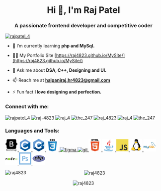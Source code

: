 <h1 align="center">Hi 👋, I'm Raj Patel</h1>
<h3 align="center">A passionate frontend developer and competitive coder</h3>

<p align="left"> <a href="https://twitter.com/rajpatel_4" target="blank"><img src="https://img.shields.io/twitter/follow/rajpatel_4?logo=twitter&style=for-the-badge" alt="rajpatel_4" /></a> </p>

- 🌱 I’m currently learning **php and MySql.**

- 👨‍💻 My Portfolio Site [https://raj4823.github.io/MySite/](https://raj4823.github.io/MySite/)

- 💬 Ask me about **DSA, C++, Designing and UI.**

- 📫 Reach me at **halpaniraj.hr4823@gmail.com**

- ⚡ Fun fact **I love designing and perfection.**

<h3 align="left">Connect with me:</h3>
<p align="left">
<a href="https://twitter.com/rajpatel_4" target="blank"><img align="center" src="https://raw.githubusercontent.com/rahuldkjain/github-profile-readme-generator/master/src/images/icons/Social/twitter.svg" alt="rajpatel_4" height="30" width="40" /></a>
<a href="https://linkedin.com/in/raj-4823" target="blank"><img align="center" src="https://raw.githubusercontent.com/rahuldkjain/github-profile-readme-generator/master/src/images/icons/Social/linked-in-alt.svg" alt="raj-4823" height="30" width="40" /></a>
<a href="https://instagram.com/raj_4" target="blank"><img align="center" src="https://raw.githubusercontent.com/rahuldkjain/github-profile-readme-generator/master/src/images/icons/Social/instagram.svg" alt="raj_4" height="30" width="40" /></a>
<a href="https://www.codechef.com/users/the_247" target="blank"><img align="center" src="https://cdn.jsdelivr.net/npm/simple-icons@3.1.0/icons/codechef.svg" alt="the_247" height="30" width="40" /></a>
<a href="https://www.hackerrank.com/raj_4823" target="blank"><img align="center" src="https://raw.githubusercontent.com/rahuldkjain/github-profile-readme-generator/master/src/images/icons/Social/hackerrank.svg" alt="raj_4823" height="30" width="40" /></a>
<a href="https://codeforces.com/profile/raj_4" target="blank"><img align="center" src="https://raw.githubusercontent.com/rahuldkjain/github-profile-readme-generator/master/src/images/icons/Social/codeforces.svg" alt="raj_4" height="30" width="40" /></a>
<a href="https://www.leetcode.com/the_247" target="blank"><img align="center" src="https://raw.githubusercontent.com/rahuldkjain/github-profile-readme-generator/master/src/images/icons/Social/leet-code.svg" alt="the_247" height="30" width="40" /></a>
</p>

<h3 align="left">Languages and Tools:</h3>
<p align="left"> <a href="https://getbootstrap.com" target="_blank" rel="noreferrer"> <img src="https://raw.githubusercontent.com/devicons/devicon/master/icons/bootstrap/bootstrap-plain-wordmark.svg" alt="bootstrap" width="40" height="40"/> </a> <a href="https://www.cprogramming.com/" target="_blank" rel="noreferrer"> <img src="https://raw.githubusercontent.com/devicons/devicon/master/icons/c/c-original.svg" alt="c" width="40" height="40"/> </a> <a href="https://www.w3schools.com/cpp/" target="_blank" rel="noreferrer"> <img src="https://raw.githubusercontent.com/devicons/devicon/master/icons/cplusplus/cplusplus-original.svg" alt="cplusplus" width="40" height="40"/> </a> <a href="https://www.w3schools.com/css/" target="_blank" rel="noreferrer"> <img src="https://raw.githubusercontent.com/devicons/devicon/master/icons/css3/css3-original-wordmark.svg" alt="css3" width="40" height="40"/> </a> <a href="https://www.figma.com/" target="_blank" rel="noreferrer"> <img src="https://www.vectorlogo.zone/logos/figma/figma-icon.svg" alt="figma" width="40" height="40"/> </a> <a href="https://git-scm.com/" target="_blank" rel="noreferrer"> <img src="https://www.vectorlogo.zone/logos/git-scm/git-scm-icon.svg" alt="git" width="40" height="40"/> </a> <a href="https://www.w3.org/html/" target="_blank" rel="noreferrer"> <img src="https://raw.githubusercontent.com/devicons/devicon/master/icons/html5/html5-original-wordmark.svg" alt="html5" width="40" height="40"/> </a> <a href="https://www.java.com" target="_blank" rel="noreferrer"> <img src="https://raw.githubusercontent.com/devicons/devicon/master/icons/java/java-original.svg" alt="java" width="40" height="40"/> </a> <a href="https://developer.mozilla.org/en-US/docs/Web/JavaScript" target="_blank" rel="noreferrer"> <img src="https://raw.githubusercontent.com/devicons/devicon/master/icons/javascript/javascript-original.svg" alt="javascript" width="40" height="40"/> </a> <a href="https://www.linux.org/" target="_blank" rel="noreferrer"> <img src="https://raw.githubusercontent.com/devicons/devicon/master/icons/linux/linux-original.svg" alt="linux" width="40" height="40"/> </a> <a href="https://www.mysql.com/" target="_blank" rel="noreferrer"> <img src="https://raw.githubusercontent.com/devicons/devicon/master/icons/mysql/mysql-original-wordmark.svg" alt="mysql" width="40" height="40"/> </a> <a href="https://nodejs.org" target="_blank" rel="noreferrer"> <img src="https://raw.githubusercontent.com/devicons/devicon/master/icons/nodejs/nodejs-original-wordmark.svg" alt="nodejs" width="40" height="40"/> </a> <a href="https://www.photoshop.com/en" target="_blank" rel="noreferrer"> <img src="https://raw.githubusercontent.com/devicons/devicon/master/icons/photoshop/photoshop-line.svg" alt="photoshop" width="40" height="40"/> </a> <a href="https://www.php.net" target="_blank" rel="noreferrer"> <img src="https://raw.githubusercontent.com/devicons/devicon/master/icons/php/php-original.svg" alt="php" width="40" height="40"/> </a> </p>


<p align="center"><img align="left" src="https://github-readme-stats.vercel.app/api/top-langs?username=raj4823&show_icons=true&theme=dracula&locale=en&layout=compact" alt="raj4823" /></p>

<p align="center">&nbsp;<img align="center" src="https://github-readme-stats.vercel.app/api?username=raj4823&show_icons=true&theme=dracula&locale=en" alt="raj4823" /></p>

<p align="center"><img align="center" src="https://github-readme-streak-stats.herokuapp.com/?user=raj4823&theme=dark" alt="raj4823" /></p>
